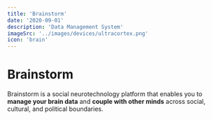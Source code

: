 ```yaml
---
title: 'Brainstorm'
date: '2020-09-01'
description: 'Data Management System'
imageSrc: '../images/devices/ultracortex.png'
icon: 'brain'
---
```


# Brainstorm
Brainstorm is a social neurotechnology platform that enables you to **manage your brain data** and **couple with other minds** across social, cultural, and political boundaries. 


